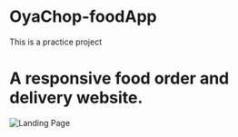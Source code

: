 # OyaChop-foodApp

This is a practice project

# A responsive food order and delivery website.


![Landing Page](https://github.com/aappy01/OyaChop-foodApp/assets/127453154/d3fab6c6-9dfc-4601-a873-1ba94a8f895a)
